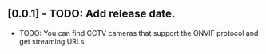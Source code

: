 ## [0.0.1] - TODO: Add release date.

* TODO: You can find CCTV cameras that support the ONVIF protocol and get streaming URLs.
